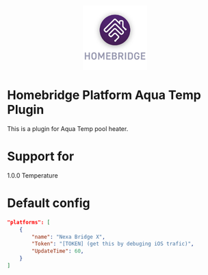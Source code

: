 
<p align="center">
<img alt="Home Bridge logotype" src="https://github.com/homebridge/branding/raw/master/logos/homebridge-wordmark-logo-vertical.png" width="150">
</p>

# Homebridge Platform Aqua Temp Plugin
This is a plugin for Aqua Temp pool heater.

# Support for
1.0.0 Temperature


# Default config
```json
"platforms": [
    {
        "name": "Nexa Bridge X",
        "Token": "[TOKEN] (get this by debuging iOS trafic)",
        "UpdateTime": 60,
    }
]
```
